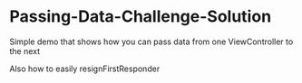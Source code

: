 Passing-Data-Challenge-Solution
===============================

Simple demo that shows how you can pass data from one ViewController to the next

Also how to easily resignFirstResponder 
